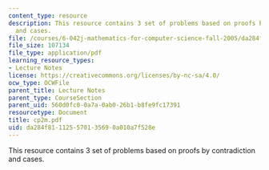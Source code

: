 ```yaml
---
content_type: resource
description: This resource contains 3 set of problems based on proofs by contradiction
  and cases.
file: /courses/6-042j-mathematics-for-computer-science-fall-2005/da284f811125570135690a010a7f528e_cp2m.pdf
file_size: 107134
file_type: application/pdf
learning_resource_types:
- Lecture Notes
license: https://creativecommons.org/licenses/by-nc-sa/4.0/
ocw_type: OCWFile
parent_title: Lecture Notes
parent_type: CourseSection
parent_uid: 560d0fc0-0a7a-0ab0-26b1-b8fe9fc17391
resourcetype: Document
title: cp2m.pdf
uid: da284f81-1125-5701-3569-0a010a7f528e
---
```

This resource contains 3 set of problems based on proofs by contradiction and cases.